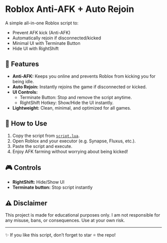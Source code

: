 # Roblox Anti-AFK + Auto Rejoin

A simple all-in-one Roblox script to:
- Prevent AFK kick (Anti-AFK)
- Automatically rejoin if disconnected/kicked
- Minimal UI with Terminate Button
- Hide UI with RightShift

## 🚀 Features

- **Anti-AFK:** Keeps you online and prevents Roblox from kicking you for being idle.
- **Auto Rejoin:** Instantly rejoins the game if disconnected or kicked.
- **UI Controls:**
  - Terminate Button: Stop and remove the script anytime.
  - RightShift Hotkey: Show/Hide the UI instantly.
- **Lightweight:** Clean, minimal, and optimized for all games.

## 📖 How to Use

1. Copy the script from [`script.lua`](./script.lua).
2. Open Roblox and your executor (e.g. Synapse, Fluxus, etc.).
3. Paste the script and execute.
4. Enjoy AFK farming without worrying about being kicked!

## 🎮 Controls

- **RightShift:** Hide/Show UI
- **Terminate button:** Stop script instantly

## ⚠️ Disclaimer

This project is made for educational purposes only.
I am not responsible for any misuse, bans, or consequences.
Use at your own risk.

---
✨ If you like this script, don’t forget to star ⭐ the repo!
